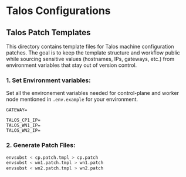 # Talos Configurations

## Talos Patch Templates
This directory contains template files for Talos machine configuration patches. The goal
is to keep the template structure and workflow public while sourcing sensitive values
(hostnames, IPs, gateways, etc.) from environment variables that stay out of version
control.

### 1. Set Environment variables:
Set all the environement variables needed for control-plane and worker node mentioned in `.env.example` for your environment.
```.env
GATEWAY=

TALOS_CP1_IP=
TALOS_WN1_IP=
TALOS_WN2_IP=
```

### 2. Generate Patch Files:

```bash
envsubst < cp.patch.tmpl > cp.patch
envsubst < wn1.patch.tmpl > wn1.patch
envsubst < wn2.patch.tmpl > wn2.patch
```
